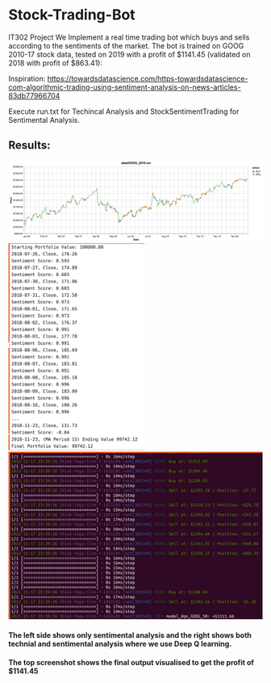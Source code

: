 # Stock-Trading-Bot
IT302 Project
We Implement a real time trading bot which buys and sells according to the sentiments of the market. The bot is trained on GOOG 2010-17 stock data, tested on 2019 with a profit of $1141.45 (validated on 2018 with profit of $863.41): 

Inspiration: https://towardsdatascience.com/https-towardsdatascience-com-algorithmic-trading-using-sentiment-analysis-on-news-articles-83db77966704

Execute run.txt for Techincal Analysis and StockSentimentTrading for Sentimental Analysis.

## Results:

![Screenshot1](./extra/visualization.png)
<img src="./extra/result1.png" width=270>
<img src="./extra/result2.png" width=600>

#### The left side shows only sentimental analysis and the right shows both technial and sentimental analysis where we use Deep Q learning.
#### The top screenshot shows the final output visualised to get the profit of $1141.45
